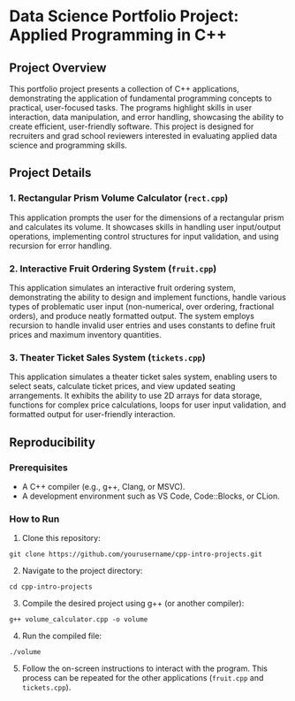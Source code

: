 # Data Science Portfolio Project: Applied Programming in C++

## Project Overview

This portfolio project presents a collection of C++ applications, demonstrating the application of fundamental programming concepts to practical, user-focused tasks. The programs highlight skills in user interaction, data manipulation, and error handling, showcasing the ability to create efficient, user-friendly software. This project is designed for recruiters and grad school reviewers interested in evaluating applied data science and programming skills.

## Project Details

### 1. Rectangular Prism Volume Calculator (`rect.cpp`)

This application prompts the user for the dimensions of a rectangular prism and calculates its volume. It showcases skills in handling user input/output operations, implementing control structures for input validation, and using recursion for error handling.

### 2. Interactive Fruit Ordering System (`fruit.cpp`)

This application simulates an interactive fruit ordering system, demonstrating the ability to design and implement functions, handle various types of problematic user input (non-numerical, over ordering, fractional orders), and produce neatly formatted output. The system employs recursion to handle invalid user entries and uses constants to define fruit prices and maximum inventory quantities.

### 3. Theater Ticket Sales System (`tickets.cpp`)

This application simulates a theater ticket sales system, enabling users to select seats, calculate ticket prices, and view updated seating arrangements. It exhibits the ability to use 2D arrays for data storage, functions for complex price calculations, loops for user input validation, and formatted output for user-friendly interaction.

## Reproducibility

### Prerequisites

- A C++ compiler (e.g., g++, Clang, or MSVC).
- A development environment such as VS Code, Code::Blocks, or CLion.

### How to Run

1. Clone this repository:
```
git clone https://github.com/yourusername/cpp-intro-projects.git
```
2. Navigate to the project directory:
```
cd cpp-intro-projects
```
3. Compile the desired project using g++ (or another compiler):
```
g++ volume_calculator.cpp -o volume
```
4. Run the compiled file:
```
./volume
```
5. Follow the on-screen instructions to interact with the program. This process can be repeated for the other applications (`fruit.cpp` and `tickets.cpp`).